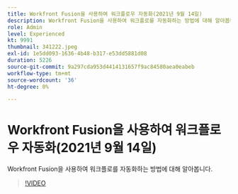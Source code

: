 ```yaml
---
title: Workfront Fusion을 사용하여 워크플로우 자동화(2021년 9월 14일)
description: Workfront Fusion을 사용하여 워크플로를 자동화하는 방법에 대해 알아봅니다.
role: Admin
level: Experienced
kt: 9991
thumbnail: 341222.jpeg
exl-id: 1e5dd093-1636-4b48-b317-e53dd5881d08
duration: 5226
source-git-commit: 9a297cda953d4414131657f9ac84580aea0eabeb
workflow-type: tm+mt
source-wordcount: '36'
ht-degree: 0%

---
```


# Workfront Fusion을 사용하여 워크플로우 자동화(2021년 9월 14일)

Workfront Fusion을 사용하여 워크플로를 자동화하는 방법에 대해 알아봅니다.

>[!VIDEO](https://video.tv.adobe.com/v/341222/?quality=12&learn=on)
